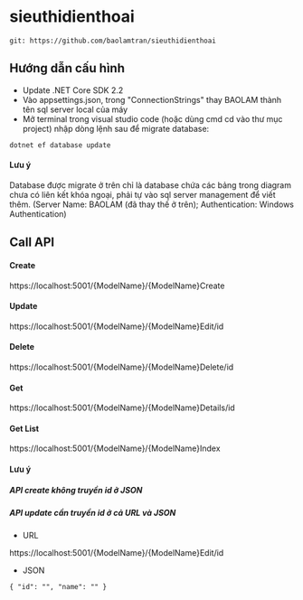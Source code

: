# sieuthidienthoai
`git: https://github.com/baolamtran/sieuthidienthoai`

## Hướng dẫn cấu hình
* Update .NET Core SDK 2.2
* Vào appsettings.json, trong "ConnectionStrings" thay BAOLAM thành tên sql server local của máy
* Mở terminal trong visual studio code (hoặc dùng cmd cd vào thư mục project) nhập dòng lệnh sau để migrate database:
``` shell
dotnet ef database update
```
#### Lưu ý
Database được migrate ở trên chỉ là database chứa các bảng trong diagram chưa có liên kết khóa ngoại, phải tự vào sql server management để viết thêm. (Server Name: BAOLAM (đã thay thế ở trên); Authentication: Windows Authentication)

## Call API
#### Create
https://localhost:5001/{ModelName}/{ModelName}Create
#### Update
https://localhost:5001/{ModelName}/{ModelName}Edit/id
#### Delete
https://localhost:5001/{ModelName}/{ModelName}Delete/id
#### Get
https://localhost:5001/{ModelName}/{ModelName}Details/id
#### Get List
https://localhost:5001/{ModelName}/{ModelName}Index

#### Lưu ý
##### API create không truyền id ở JSON
##### API update cần truyền id ở cả URL và JSON
* URL

https://localhost:5001/{ModelName}/{ModelName}Edit/id
* JSON

`{
  "id": "",
  "name": ""
}`
